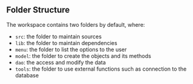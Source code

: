 ## Folder Structure

The workspace contains two folders by default, where:

- `src`: the folder to maintain sources
- `lib`: the folder to maintain dependencies
- `menu`: the folder to list the options to the user
- `model`: the folder to create the objects and its methods
- `dao`: the access and modify the data
- `tools`: the folder to use external functions such as connection to the database
